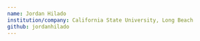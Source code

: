 ```yaml
---
name: Jordan Hilado
institution/company: California State University, Long Beach
github: jordanhilado
---
```

